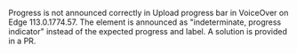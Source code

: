 Progress is not announced correctly in Upload progress bar in VoiceOver on Edge 113.0.1774.57. The element is announced as "indeterminate, progress indicator" instead of the expected progress and label. A solution is provided in a PR.
